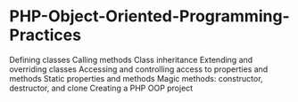 # PHP-Object-Oriented-Programming-Practices
Defining classes Calling methods Class inheritance Extending and overriding classes Accessing and controlling access to properties and methods Static properties and methods Magic methods: constructor, destructor, and clone Creating a PHP OOP project
